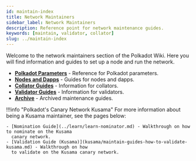 ```yaml
---
id: maintain-index
title: Network Maintainers
sidebar_label: Network Maintainers
description: Reference point for network maintenance guides.
keywords: [maintain, validator, collator]
slug: ../maintain-index
---
```


Welcome to the network maintainers section of the Polkadot Wiki. Here you will find information and
guides to set up a node and run the network.

<div class="grid cards" markdown>

- **[Polkadot Parameters](maintain-polkadot-parameters.md)** - Reference for Polkadot parameters.
- **[Nodes and Dapps](node/index.md)** - Guides for nodes and dapps.
- **[Collator Guides](collator/index.md)** - Information for collators.
- **[Validator Guides](validator/index.md)** - Information for validators.
- **[Archive](archive/index.md)** - Archived maintenance guides.

</div>

!!!info "Polkadot's Canary Network Kusama"
    For more information about being a Kusama maintainer, see the pages below:

    - [Nomination Guide](../learn/learn-nominator.md) - Walkthrough on how to nominate on the Kusama
      canary network.
    - [Validation Guide (Kusama)](kusama/maintain-guides-how-to-validate-kusama.md) - Walkthrough on how
      to validate on the Kusama canary network.
